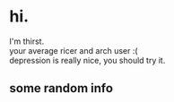 # hi.
I'm thirst.<br>
your average ricer and arch user :( <br>
depression is really nice, you should try it.

## some random info
<!--![](https://raw.githubusercontent.com/frapdotbmp/stuffs/master/generated/overview.svg#gh-dark-mode-only)-->
